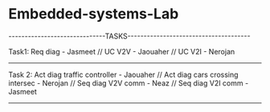 # Embedded-systems-Lab
------------------------------TASKS--------------------------------------

Task1: Req diag - Jasmeet //
       UC V2V - Jaouaher //
       UC V2I - Nerojan
*************************************************************************

Task 2: Act diag traffic controller - Jaouaher //
        Act diag cars crossing intersec - Nerojan //
        Seq diag V2V comm - Neaz //
        Seq diag V2I comm - Jasmeet
*************************************************************************
